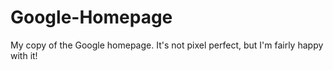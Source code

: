 # Google-Homepage

My copy of the Google homepage. It's not pixel perfect, but I'm fairly happy with it!